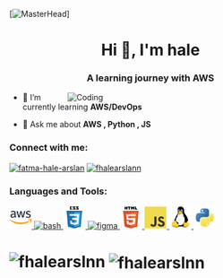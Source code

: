 [![MasterHead](https://cdn.hashnode.com/res/hashnode/image/upload/v1680523323882/5db8c3d2-a8c1-418d-9c5b-c9cfcbb8a0c0.gif?w=1600&h=840&fit=crop&crop=entropy&auto=format,compress&gif-q=60&format=webm)]
<h1 align="center">Hi 👋, I'm hale</h1>
<h3 align="center">A learning journey with AWS</h3>
<img align="right" alt="Coding" width="400" src="https://cdna.artstation.com/p/assets/images/images/042/631/286/original/bryan-rodriguez-belchibia-1-rightspeed.gif?1635037562">

- 🌱 I’m currently learning **AWS/DevOps**

- 💬 Ask me about **AWS , Python , JS**

<h3 align="left">Connect with me:</h3>
<p align="left">
<a href="https://linkedin.com/in/fatma-hale-arslan" target="blank"><img align="center" src="https://raw.githubusercontent.com/rahuldkjain/github-profile-readme-generator/master/src/images/icons/Social/linked-in-alt.svg" alt="fatma-hale-arslan" height="30" width="40" /></a>
<a href="https://instagram.com/fhalearslann" target="blank"><img align="center" src="https://raw.githubusercontent.com/rahuldkjain/github-profile-readme-generator/master/src/images/icons/Social/instagram.svg" alt="fhalearslann" height="30" width="40" /></a>
</p>

<h3 align="left">Languages and Tools:</h3>
<p align="left"> <a href="https://aws.amazon.com" target="_blank" rel="noreferrer"> <img src="https://raw.githubusercontent.com/devicons/devicon/master/icons/amazonwebservices/amazonwebservices-original-wordmark.svg" alt="aws" width="40" height="40"/> </a> <a href="https://www.gnu.org/software/bash/" target="_blank" rel="noreferrer"> <img src="https://www.vectorlogo.zone/logos/gnu_bash/gnu_bash-icon.svg" alt="bash" width="40" height="40"/> </a> <a href="https://www.w3schools.com/css/" target="_blank" rel="noreferrer"> <img src="https://raw.githubusercontent.com/devicons/devicon/master/icons/css3/css3-original-wordmark.svg" alt="css3" width="40" height="40"/> </a> <a href="https://www.figma.com/" target="_blank" rel="noreferrer"> <img src="https://www.vectorlogo.zone/logos/figma/figma-icon.svg" alt="figma" width="40" height="40"/> </a> <a href="https://www.w3.org/html/" target="_blank" rel="noreferrer"> <img src="https://raw.githubusercontent.com/devicons/devicon/master/icons/html5/html5-original-wordmark.svg" alt="html5" width="40" height="40"/> </a> <a href="https://developer.mozilla.org/en-US/docs/Web/JavaScript" target="_blank" rel="noreferrer"> <img src="https://raw.githubusercontent.com/devicons/devicon/master/icons/javascript/javascript-original.svg" alt="javascript" width="40" height="40"/> </a> <a href="https://www.linux.org/" target="_blank" rel="noreferrer"> <img src="https://raw.githubusercontent.com/devicons/devicon/master/icons/linux/linux-original.svg" alt="linux" width="40" height="40"/> </a> <a href="https://www.python.org" target="_blank" rel="noreferrer"> <img src="https://raw.githubusercontent.com/devicons/devicon/master/icons/python/python-original.svg" alt="python" width="40" height="40"/> </a> </p>

# <p><img align="left" src="https://github-readme-stats.vercel.app/api/top-langs?username=fhalearslnn&show_icons=true&locale=en&layout=compact" alt="fhalearslnn" /></p>

# <p>&nbsp;<img align="center" src="https://github-readme-stats.vercel.app/api?username=fhalearslnn&show_icons=true&locale=en" alt="fhalearslnn" /></p>
